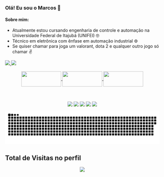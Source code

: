 ### Olá! Eu sou o Marcos 👋

#### Sobre mim:
 - Atualmente estou cursando engenharia de controle e automação na Universidade Federal de Itajubá (UNIFEI) 🤓
 - Técnico em eletrônica com ênfase em automação industrial ⚙
 - Se quiser chamar para joga um valorant, dota 2 e qualquer outro jogo só chamar ✌

<div>
  <a href="https://github.com/marcosandremsfilho">
  <img height="155em" src="https://github-readme-stats.vercel.app/api?username=marcosandremsfilho&show_icons=true&theme=dark&include_all_commits=true&count_private=true"/>
  <img height="150em" src="https://github-readme-stats.vercel.app/api/top-langs/?username=marcosandremsfilho&layout=compact&langs_count=7&theme=dark"/>
</div>
  
  <div align="center" style="display: inline_block"><br>
   <img align="center" height="50" width="130" src="https://cdn.jsdelivr.net/gh/devicons/devicon/icons/arduino/arduino-original-wordmark.svg">
  <img align="center" height="50" width="130" src="https://cdn.jsdelivr.net/gh/devicons/devicon/icons/c/c-original.svg">
  <img align="center" height="50" width="130" src="https://cdn.jsdelivr.net/gh/devicons/devicon/icons/cplusplus/cplusplus-original.svg">
</div>
  
  ##
 
<p align="center"><br> 
  <a href = "https://www.facebook.com/marcos.andre.351104/" target="_blank"><img align="center" src="https://img.shields.io/badge/Facebook-1877F2?style=for-the-badge&logo=facebook&logoColor=white"       target="_blank"></a> 
  <a href = "https://www.instagram.com/m_sousa08/" target="_blank"><img align="center" src="https://img.shields.io/badge/Instagram-E4405F?style=for-the-badge&logo=instagram&logoColor=white"       target="_blank"></a>
   <a href = "mailto:marcos32andre@gmail.com"><img align="center" src="https://img.shields.io/badge/Gmail-D14836?style=for-the-badge&logo=gmail&logoColor=white" target="_blank"></a>
   <a href="https://www.linkedin.com/in/marcos-andré-magalhães-de-sousa-filho-06437218b/" target="_blank"><img align="center" src="https://img.shields.io/badge/LinkedIn-0077B5?style=for-the-badge&logo=linkedin&logoColor=white" target="_blank"></a> 
   <a href="https://steamcommunity.com/profiles/76561198879666744/" target="_blank"><img align="center" src="https://img.shields.io/badge/Steam-000000?style=for-the-badge&logo=steam&logoColor=white" target="_blank"></a>

   ![Snake animation](https://github.com/marcosandremsfilho/marcosandremsfilho/blob/output/github-contribution-grid-snake.svg)
 
 </div>
</p>

<p align="center"> 

 ## Total de Visitas no perfil <br>
 <p align="center"> 
   <img alingn="center" src="https://profile-counter.glitch.me/marcosandremsfilho/count.svg" />
 </p>
